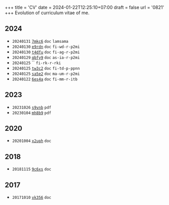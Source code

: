 +++
title = 'CV'
date = 2024-01-22T12:25:10+07:00
draft = false
url = '0821'
+++
Evolution of curriculum vitae of me.
<!--more-->

## 2024
+ `20240131` [`7mkc6`](https://osf.io/7mkc6) `doc` `lamsama`
+ `20240130` [`e9rdn`](https://osf.io/e9rdn) `doc` `fi-wd-r-p2mi`
+ `20240130` [`t4dfu`](https://osf.io/t4dfu) `doc` `fi-ag-r-p2mi`
+ `20240129` [`qbfy9`](https://osf.io/qbfy9) `doc` `as-ia-r-p2mi`
+ `20240125` []() `` `fi-rk-r-rki`
+ `20240125` [`tw3c2`](https://osf.io/tw3c2) `doc` `fi-td-p-ppnn`
+ `20240125` [`sa5e2`](https://osf.io/sa5e2) `doc` `ma-um-r-p2mi`
+ `20240122` [`6es4a`](https://osf.io/6es4a) `doc` `fi-mm-r-itb`


## 2023
+ `20231026` [`s9ynb`](https://osf.io/s9ynb) `pdf`
+ `20230104` [`mh8b9`](https://osf.io/mh8b9) `pdf`


## 2020
+ `20201004` [`x2uph`](https://osf.io/x2uph) `doc`


## 2018
+ `20181115` [`9c6xs`](https://osf.io/9c6xs) `doc`


## 2017
+ `20171010` [`vk356`](https://osf.io/vk356) `doc`
